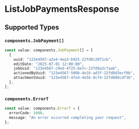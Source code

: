 # ListJobPaymentsResponse


## Supported Types

### `components.JobPayment[]`

```typescript
const value: components.JobPayment[] = [
  {
    uuid: "123e4567-a2e4-4ea3-b925-22fd8c2071cb",
    editDate: "2025-07-01 12:00:00",
    jobUuid: "123e4567-c9ed-4f25-be7c-22fd8a3cfaab",
    actionedByUuid: "123e4567-509b-4e16-ad3f-22fd8d3ecf0b",
    attachmentUuid: "123e4567-4fe4-4e5b-8cf4-22fd889cdf3b",
  },
];
```

### `components.ErrorT`

```typescript
const value: components.ErrorT = {
  errorCode: 1000,
  message: "An error occurred completing your request",
};
```

